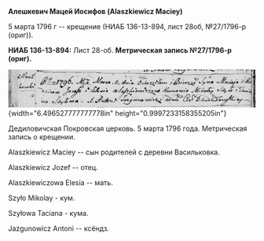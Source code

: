 **Алешкевич Мацей Иосифов (Alaszkiewicz Maciey)**

5 марта 1796 г -- крещение (НИАБ 136-13-894, лист 28об, №27/1796-р
(ориг)).

**НИАБ 136-13-894:** Лист 28-об. **Метрическая запись №27/1796-р
(ориг).**

![](./media/db01d6524a7dc312c3889660cf81ba5c5f689800.png){width="6.496527777777778in"
height="0.9997233158355205in"}

Дедиловичская Покровская церковь. 5 марта 1796 года. Метрическая запись
о крещении.

Alaszkiewicz Maciey -- сын родителей с деревни Васильковка.

Alaszkiewicz Jozef -- отец.

Alaszkiewiczowa Elesia -- мать.

Szyło Mikolay - кум.

Szyłowa Taciana - кума.

Jazgunowicz Antoni -- ксёндз.
